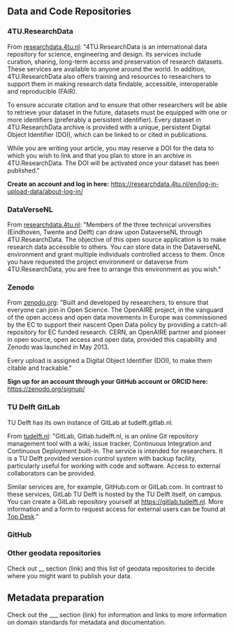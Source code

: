 ## Data and Code Repositories

### 4TU.ResearchData

From [researchdata.4tu.nl](https://researchdata.4tu.nl/en/about/organisation/): "4TU.ResearchData is an international data repository for science, engineering and design. Its services include curation, sharing, long-term access and preservation of research datasets. These services are available to anyone around the world. In addition, 4TU.ResearchData also offers training and resources to researchers to support them in making research data findable, accessible, interoperable and reproducible (FAIR).

To ensure accurate citation and to ensure that other researchers will be able to retrieve your dataset in the future, datasets must be equipped with one or more identifiers (preferably a persistent identifier). Every dataset in 4TU.ResearchData archive is provided with a unique, persistent Digital Object Identifier (DOI), which can be linked to or cited in publications.

While you are writing your article, you may reserve a DOI for the data to which you wish to link and that you plan to store in an archive in 4TU.ResearchData. The DOI will be activated once your dataset has been published."

**Create an account and log in here:** https://researchdata.4tu.nl/en/log-in-upload-data/about-log-in/

### DataVerseNL
From [researchdata.4tu.nl](https://researchdata.4tu.nl/en/use/manage-share/): "Members of the three technical universities (Eindhoven, Twente and Delft) can draw upon DataverseNL through 4TU.ResearchData. The objective of this open source application is to make research data accessible to others. You can store data in the DataverseNL environment and grant multiple individuals controlled access to them. Once you have requested the project environment or dataverse from 4TU.ResearchData, you are free to arrange this environment as you wish."

### Zenodo

From [zenodo.org](https://zenodo.org/): "Built and developed by researchers, to ensure that everyone can join in Open Science. The OpenAIRE project, in the vanguard of the open access and open data movements in Europe was commissioned by the EC to support their nascent Open Data policy by providing a catch-all repository for EC funded research. CERN, an OpenAIRE partner and pioneer in open source, open access and open data, provided this capability and Zenodo was launched in May 2013.

Every upload is assigned a Digital Object Identifier (DOI), to make them citable and trackable."

**Sign up for an account through your GitHub account or ORCID here:** https://zenodo.org/signup/

### TU Delft GitLab
TU Delft has its own instance of GitLab at tudelft.gitlab.nl. 

From [tudelft.nl](https://www.tudelft.nl/en/library/research-data-management/r/manage/collect-and-document): "GitLab, Gitlab.tudelft.nl, is an online Git repository management tool with a wiki, issue tracker, Continuous Integration and Continuous Deployment built-in. The service is intended for researchers. It is a TU Delft provided version control system with backup facility, particularly useful for working with code and software. Access to external collaborators can be provided.

Similar services are, for example, GitHub.com or GitLab.com. In contrast to these services, GitLab TU Delft is hosted by the TU Delft itself, on campus.  You can create a GitLab repository yourself at https://gitlab.tudelft.nl. More information and a form to request access for external users can be found at [Top Desk](https://tudelft.topdesk.net/tas/public/ssp/content/detail/service?unid=888da653ddc04d01b2d5db413fc99a42)." 

### GitHub

### Other geodata repositories

Check out __ section (link) and this list of geodata repositories to decide where you might want to publish your data.

## Metadata preparation

Check out the ___ section (link) for information and links to more information on domain standards for metadata and documentation. 



